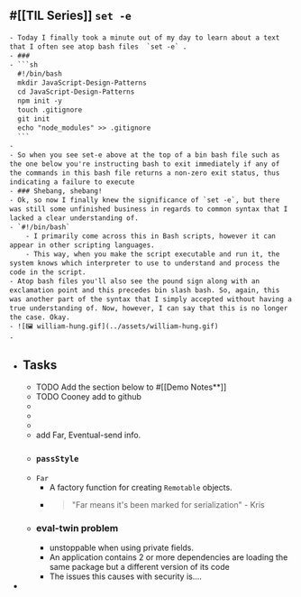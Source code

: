## #[[TIL Series]] `set -e`
	- Today I finally took a minute out of my day to learn about a text that I often see atop bash files  `set -e` .
	- ###
	- ```sh
	  #!/bin/bash
	  mkdir JavaScript-Design-Patterns
	  cd JavaScript-Design-Patterns
	  npm init -y
	  touch .gitignore
	  git init 
	  echo "node_modules" >> .gitignore
	  ```
	-
	- So when you see set-e above at the top of a bin bash file such as the one below you're instructing bash to exit immediately if any of the commands in this bash file returns a non-zero exit status, thus indicating a failure to execute
	- ### Shebang, shebang!
	- Ok, so now I finally knew the significance of `set -e`, but there was still some unfinished business in regards to common syntax that I lacked a clear understanding of.
	- `#!/bin/bash`
		- I primarily come across this in Bash scripts, however it can appear in other scripting languages.
		- This way, when you make the script executable and run it, the system knows which interpreter to use to understand and process the code in the script.
	- Atop bash files you'll also see the pound sign along with an exclamation point and this precedes bin slash bash. So, again, this was another part of the syntax that I simply accepted without having a true understanding of. Now, however, I can say that this is no longer the case. Okay.
	- ![🖼 william-hung.gif](../assets/william-hung.gif)
	-
- ## Tasks
	- TODO Add the section below to #[[Demo Notes**]]
	- TODO Cooney add to github
	-
	-
	-
	- add Far, Eventual-send info.
	- ### `passStyle`
	- `Far`
		- A factory function for creating `Remotable` objects.
		- > "Far means it's been marked for serialization" - Kris
	- ### eval-twin problem
		- unstoppable when using private fields.
		- An application contains 2 or more dependencies are loading the same package but a different version of its code
		- The issues this causes with security is....
-